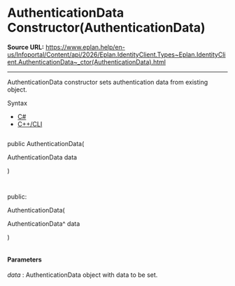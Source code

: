 # AuthenticationData Constructor(AuthenticationData)

**Source URL:** https://www.eplan.help/en-us/Infoportal/Content/api/2026/Eplan.IdentityClient.Types~Eplan.IdentityClient.AuthenticationData~_ctor(AuthenticationData).html

---

AuthenticationData constructor sets authentication data from existing object.

Syntax

- [C#](#i-syntax-CS)
- [C++/CLI](#i-syntax-CPP2005)

```
```
public AuthenticationData( 

   AuthenticationData data

)
```
```

```
```
public:

AuthenticationData( 

   AuthenticationData^ data

)
```
```

#### Parameters

*data*
:   AuthenticationData object with data to be set.
